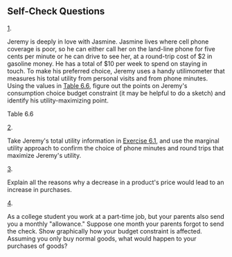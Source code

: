 ## Self-Check Questions

[1](http://openstax.org/books/principles-microeconomics-3e/pages/chapter-6#fs-idp54001568-solution).

Jeremy is deeply in love with Jasmine. Jasmine lives where cell phone
coverage is poor, so he can either call her on the land-line phone for
five cents per minute or he can drive to see her, at a round-trip cost
of \$2 in gasoline money. He has a total of \$10 per week to spend on
staying in touch. To make his preferred choice, Jeremy uses a handy
utilimometer that measures his total utility from personal visits and
from phone minutes. Using the values in [Table 6.6](#Table_06_06),
figure out the points on Jeremy's consumption choice budget constraint
(it may be helpful to do a sketch) and identify his utility-maximizing
point.

Table 6.6

[2](http://openstax.org/books/principles-microeconomics-3e/pages/chapter-6#fs-idp27417296-solution).

Take Jeremy's total utility information in [Exercise
6.1](#fs-idp54001568), and use the marginal utility approach to confirm
the choice of phone minutes and round trips that maximize Jeremy's
utility.

[3](http://openstax.org/books/principles-microeconomics-3e/pages/chapter-6#fs-idm101555216-solution).

Explain all the reasons why a decrease in a product\'s price would lead
to an increase in purchases.

[4](http://openstax.org/books/principles-microeconomics-3e/pages/chapter-6#fs-idp49918640-solution).

As a college student you work at a part-time job, but your parents also
send you a monthly "allowance." Suppose one month your parents forgot to
send the check. Show graphically how your budget constraint is affected.
Assuming you only buy normal goods, what would happen to your purchases
of goods?
